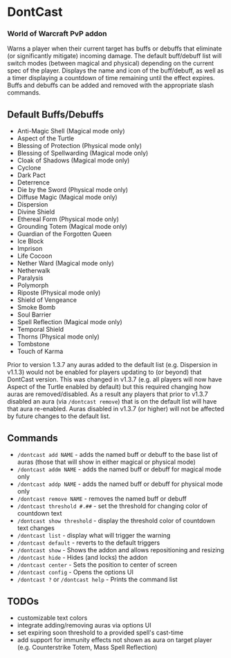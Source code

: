 # DontCast
### World of Warcraft PvP addon
Warns a player when their current target has buffs or debuffs that eliminate (or significantly mitigate) incoming damage. The default buff/debuff list will switch modes (between magical and physical) depending on the current spec of the player. Displays the name and icon of the buff/debuff, as well as a timer displaying a countdown of time remaining until the effect expires. Buffs and debuffs can be added and removed with the appropriate slash commands.

## Default Buffs/Debuffs
* Anti-Magic Shell (Magical mode only)
* Aspect of the Turtle
* Blessing of Protection (Physical mode only)
* Blessing of Spellwarding (Magical mode only)
* Cloak of Shadows (Magical mode only)
* Cyclone
* Dark Pact
* Deterrence
* Die by the Sword (Physical mode only)
* Diffuse Magic (Magical mode only)
* Dispersion
* Divine Shield
* Ethereal Form (Physical mode only)
* Grounding Totem (Magical mode only)
* Guardian of the Forgotten Queen
* Ice Block
* Imprison
* Life Cocoon
* Nether Ward (Magical mode only)
* Netherwalk
* Paralysis
* Polymorph
* Riposte (Physical mode only)
* Shield of Vengeance
* Smoke Bomb
* Soul Barrier
* Spell Reflection (Magical mode only)
* Temporal Shield
* Thorns (Physical mode only)
* Tombstone
* Touch of Karma

Prior to version 1.3.7 any auras added to the default list (e.g. Dispersion in v1.1.3) would not be enabled for players updating to (or beyond) that DontCast version. This was changed in v1.3.7 (e.g. all players will now have Aspect of the Turtle enabled by default) but this required changing how auras are removed/disabled. As a result any players that prior to v1.3.7 disabled an aura (via `/dontcast remove`) that is on the default list will have that aura re-enabled. Auras disabled in v1.3.7 (or higher) will not be affected by future changes to the default list.

## Commands
* `/dontcast add NAME` - adds the named buff or debuff to the base list of auras (those that will show in either magical or physical mode)
* `/dontcast addm NAME` - adds the named buff or debuff for magical mode only
* `/dontcast addp NAME` - adds the named buff or debuff for physical mode only
* `/dontcast remove NAME` - removes the named buff or debuff
* `/dontcast threshold #.##` - set the threshold for changing color of countdown text
* `/dontcast show threshold` - display the threshold color of countdown text changes
* `/dontcast list` - display what will trigger the warning
* `/dontcast default` - reverts to the default triggers
* `/dontcast show` - Shows the addon and allows repositioning and resizing
* `/dontcast hide` - Hides (and locks) the addon
* `/dontcast center` - Sets the position to center of screen
* `/dontcast config` - Opens the options UI
* `/dontcast ?` or `/dontcast help` - Prints the command list

## TODOs
* customizable text colors
* integrate adding/removing auras via options UI
* set expiring soon threshold to a provided spell's cast-time
* add support for immunity effects not shown as aura on target player (e.g. Counterstrike Totem, Mass Spell Reflection)
